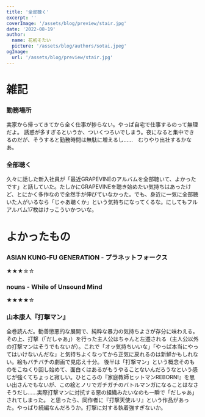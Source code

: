 ```yaml
---
title: '全部聴く'
excerpt: ''
coverImage: '/assets/blog/preview/stair.jpg'
date: '2022-08-19'
author:
  name: 花初そたい
  picture: '/assets/blog/authors/sotai.jpeg'
ogImage:
  url: '/assets/blog/preview/stair.jpg'
---
```

# 雑記

### 勤務場所
実家から帰ってきてから全く仕事が捗らない。やっぱ自宅で仕事するのって無理だよ。
誘惑が多すぎるというか、ついくつろいでしまう。夜になると集中できるのだが、そうすると勤務時間は無駄に増えるし……　むりやり出社するかなあ。

### 全部聴く
久々に話した新入社員が「最近GRAPEVINEのアルバムを全部聴いて、よかったです」と話していた。たしかにGRAPEVINEを聴き始めたい気持ちはあったけど、とにかく多作なので全然手が伸びていなかった。でも、身近に一気に全部聴いた人がいるなら「じゃあ聴くか」という気持ちになってくるな。にしてもフルアルバム17枚はけっこういかついな。

# よかったもの

### ASIAN KUNG-FU GENERATION - プラネットフォークス
★★★☆☆

### nouns - While of Unsound Mind
★★★★☆

### 山本康人『打撃マン』
全巻読んだ。勧善懲悪的な展開で、純粋な暴力の気持ちよさが存分に味わえる。その上、打撃（「だしゃあ」）を行った主人公はちゃんと左遷される（主人公以外の打撃マンはそうでもないが）。これで「オッ気持ちいいな」「やっぱ本当にやってはいけないんだな」と気持ちよくなってから正気に戻れるのは新鮮かもしれない。絵もバチバチの劇画で見応え十分。
後半は「打撃マン」という概念そのものをこねくり回し始めて、面白くはあるがもうやることないんだろうなという感じが強くてちょっと寂しい。ひところの『家庭教師ヒットマンREBORN!』を思い出さんでもないが、この絵とノリでガチガチのバトルマンガになることはなさそうだし……実際打撃マンに対抗する悪の組織みたいなのも一瞬で「だしゃあ」されてしまった。
と思ったら、同作者に『打撃天使ルリ』という作品があった。やっぱり続編なんだろうか。打撃に対する執着強すぎないか。